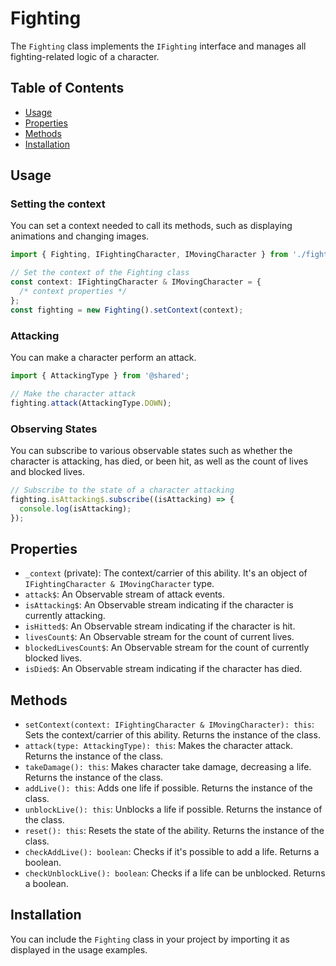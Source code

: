# Fighting

The `Fighting` class implements the `IFighting` interface and manages all fighting-related logic of a character.

## Table of Contents

- [Usage](#usage)
- [Properties](#properties)
- [Methods](#methods)
- [Installation](#installation)

## Usage

### Setting the context

You can set a context needed to call its methods, such as displaying animations and changing images.

```javascript
import { Fighting, IFightingCharacter, IMovingCharacter } from './fighting';

// Set the context of the Fighting class
const context: IFightingCharacter & IMovingCharacter = {
  /* context properties */
};
const fighting = new Fighting().setContext(context);
```

### Attacking

You can make a character perform an attack.

```javascript
import { AttackingType } from '@shared';

// Make the character attack
fighting.attack(AttackingType.DOWN);
```

### Observing States

You can subscribe to various observable states such as whether the character is attacking, has died, or been hit, as well as the count of lives and blocked lives.

```javascript
// Subscribe to the state of a character attacking
fighting.isAttacking$.subscribe((isAttacking) => {
  console.log(isAttacking);
});
```

## Properties

- `_context` (private): The context/carrier of this ability. It's an object of `IFightingCharacter & IMovingCharacter` type.
- `attack$`: An Observable stream of attack events.
- `isAttacking$`: An Observable stream indicating if the character is currently attacking.
- `isHitted$`: An Observable stream indicating if the character is hit.
- `livesCount$`: An Observable stream for the count of current lives.
- `blockedLivesCount$`: An Observable stream for the count of currently blocked lives.
- `isDied$`: An Observable stream indicating if the character has died.

## Methods

- `setContext(context: IFightingCharacter & IMovingCharacter): this`: Sets the context/carrier of this ability. Returns the instance of the class.
- `attack(type: AttackingType): this`: Makes the character attack. Returns the instance of the class.
- `takeDamage(): this`: Makes character take damage, decreasing a life. Returns the instance of the class.
- `addLive(): this`: Adds one life if possible. Returns the instance of the class.
- `unblockLive(): this`: Unblocks a life if possible. Returns the instance of the class.
- `reset(): this`: Resets the state of the ability. Returns the instance of the class.
- `checkAddLive(): boolean`: Checks if it's possible to add a life. Returns a boolean.
- `checkUnblockLive(): boolean`: Checks if a life can be unblocked. Returns a boolean.

## Installation

You can include the `Fighting` class in your project by importing it as displayed in the usage examples.
